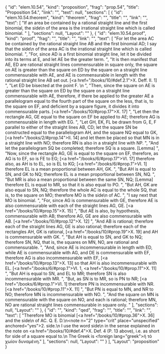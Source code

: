 {
  "id": "elem.10.54",
  "kind": "proposition",
  "frag": "prop.54",
  "title": "Proposition 54.",
  "link": "",
  "text": null,
  "sections": [
    {
      "id": "elem.10.54.theorem",
      "kind": "theorem",
      "frag": "",
      "title": "",
      "link": "",
      "text": [
        "If an area be contained by a rational straight line and the first binomial, the <quote>side</quote>\n of the area is the irrational straight line which is called binomial. "
      ],
      "sections": null,
      "Layout": ""
    },
    {
      "id": "elem.10.54.proof",
      "kind": "proof",
      "frag": "",
      "title": "",
      "link": "",
      "text": [
        "For let the area AC be contained by the rational straight line AB and the first binomial AD; I say that the <quote>side</quote>\n of the area AC is the irrational straight line which is called binomial. ",
        "For, since AD is a first binomial straight line, let it be divided into its terms at E, and let AE be the greater term. ",
        "It is then manifest that AE, ED are rational straight lines commensurable in square only, the square on AE is greater than the square on ED by the square on a straight line commensurable with AE, and AE is commensurable in length with the rational straight line AB set out. [<a href=\"/books/10/#def.2.1\">X. Deff. II. 1</a>] ",
        "Let ED be bisected at the point F. \n      ",
        "Then, since the square on AE is greater than the square on ED by the square on a straight line commensurable with AE, therefore, if there be applied to the greater AE a parallelogram equal to the fourth part of the square on the less, that is, to the square on EF, and deficient by a square figure, it divides it into commensurable parts. [<a href=\"/books/10/#prop.17\">X. 17</a>] ",
        "Let then the rectangle AG, GE equal to the square on EF be applied to AE; therefore AG is commensurable in length with EG. ",
        "Let GH, EK, FL be drawn from G, E, F parallel to either of the straight lines AB, CD; let the square SN be constructed equal to the parallelogram AH, and the square NQ equal to GK, [<a href=\"/books/2/#prop.14\">II. 14</a>] and let them be placed so that MN is in a straight line with NO; therefore RN is also in a straight line with NP. ",
        "And let the parallelogram SQ be completed; therefore SQ is a square. [Lemma] ",
        "Now, since the rectangle AG, GE is equal to the square on EF, therefore, as AG is to EF, so is FE to EG; [<a href=\"/books/6/#prop.17\">VI. 17</a>] therefore also, as AH is to EL, so is EL to KG; [<a href=\"/books/6/#prop.1\">VI. 1</a>] therefore EL is a mean proportional between AH, GK. ",
        "But AH is equal to SN, and GK to NQ; therefore EL is a mean proportional between SN, NQ. ",
        "But MR is also a mean proportional between the same SN, NQ; [Lemma] therefore EL is equal to MR, so that it is also equal to PO. ",
        "But AH, GK are also equal to SN, NQ; therefore the whole AC is equal to the whole SQ, that is, to the square on MO; therefore MO is the <quote>side</quote>\n of AC. ",
        "I say next that MO is binomial. ",
        "For, since AG is commensurable with GE, therefore AE is also commensurable with each of the straight lines AG, GE. [<a href=\"/books/10/#prop.15\">X. 15</a>] ",
        "But AE is also, by hypothesis, commensurable with AB; therefore AG, GE are also commensurable with AB. [<a href=\"/books/10/#prop.12\">X. 12</a>] ",
        "And AB is rational; therefore each of the straight lines AG, GE is also rational; therefore each of the rectangles AH, GK is rational, [<a href=\"/books/10/#prop.19\">X. 19</a>] and AH is commensurable with GK. ",
        "But AH is equal to SN, and GK to NQ; therefore SN, NQ, that is, the squares on MN, NO, are rational and commensurable. ",
        "And, since AE is incommensurable in length with ED, while AE is commensurable with AG, and DE is commensurable with EF, therefore AG is also incommensurable with EF, [<a href=\"/books/10/#prop.13\">X. 13</a>] so that AH is also incommensurable with EL. [<a href=\"/books/6/#prop.1\">VI. 1</a>, <a href=\"/books/10/#prop.11\">X. 11</a>] ",
        "But AH is equal to SN, and EL to MR; therefore SN is also incommensurable with MR. ",
        "But, as SN is to MR, so is PN to NR; [<a href=\"/books/6/#prop.1\">VI. 1</a>] therefore PN is incommensurable with NR. [<a href=\"/books/10/#prop.11\">X. 11</a>] ",
        "But PN is equal to MN, and NR to NO; therefore MN is incommensurable with NO. ",
        "And the square on MN is commensurable with the square on NO, and each is rational; therefore MN, NO are rational straight lines commensurable in square only. "
      ],
      "sections": null,
      "Layout": ""
    },
    {
      "id": "",
      "kind": "qed",
      "frag": "",
      "title": "",
      "link": "",
      "text": [
        "Therefore MO is binomial [<a href=\"/books/10/#prop.36\">X. 36</a>] and the <quote>side</quote>\n of AC. Q. E. D.\n<note n=\"2\" type=\"crit\" place=\"unspecified\" anchored=\"yes\">2. <quote>side.</quote>\n I use the word <quote>side</quote>\n in the sense explained in the note on <a href=\"/books/10/#def.4\">X. Def. 4</a> (P. 13 above), i.e. as short for <quote>side of a square equal to.</quote>\n The Greek is <foreign lang=\"greek\">ἡ τὸ χωίον δυναμένη</foreign>.</note>"
      ],
      "sections": null,
      "Layout": ""
    }
  ],
  "Layout": "proposition"
}
